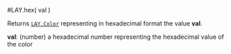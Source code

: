 #LAY.hex( val )  

Returns [`LAY.Color`](../object/Color.md) representing in hexadecimal
format the value **val**.  

**val**: (number) a hexadecimal number representing the hexadecimal value of the color
